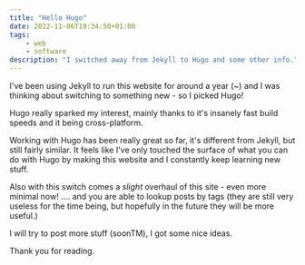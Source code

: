 ```yaml
---
title: "Hello Hugo"
date: 2022-11-06T19:34:50+01:00
tags:
    - web
    - software
description: "I switched away from Jekyll to Hugo and some other info."
---
```


I've been using Jekyll to run this website for around a year (~) and I was thinking about switching to something new - so I picked Hugo!

Hugo really sparked my interest, mainly thanks to it's insanely fast build speeds and it being cross-platform.

Working with Hugo has been really great so far, it's different from Jekyll, but still fairly similar. It feels like I've only touched the surface of what you can do with Hugo by making this website and I constantly keep learning new stuff.

Also with this switch comes a *slight* overhaul of this site - even more minimal now! .... and you are able to lookup posts by tags (they are still very useless for the time being, but hopefully in the future they will be more useful.)

I will try to post more stuff (soonTM), I got some nice ideas.

Thank you for reading. 